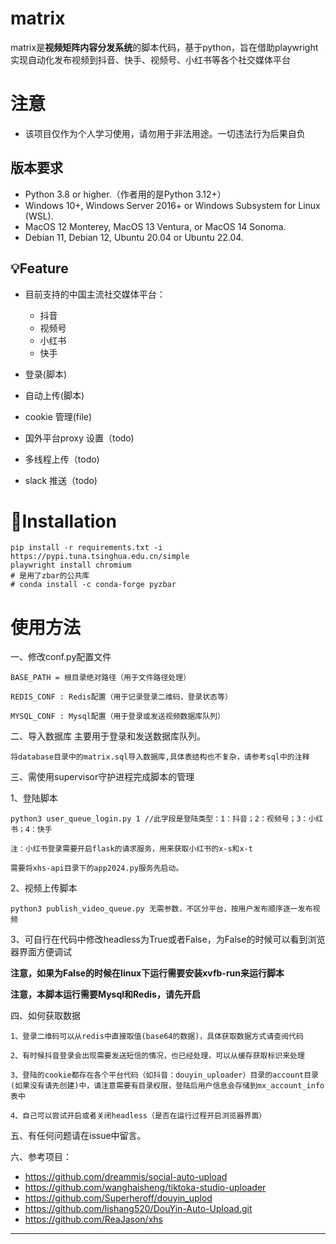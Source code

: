 # matrix
matrix是**视频矩阵内容分发系统**的脚本代码，基于python，旨在借助playwright实现自动化发布视频到抖音、快手、视频号、小红书等各个社交媒体平台

# 注意

- 该项目仅作为个人学习使用，请勿用于非法用途。一切违法行为后果自负

## 版本要求
 
- Python 3.8 or higher.（作者用的是Python 3.12+）
- Windows 10+, Windows Server 2016+ or Windows Subsystem for Linux (WSL).
- MacOS 12 Monterey, MacOS 13 Ventura, or MacOS 14 Sonoma.
- Debian 11, Debian 12, Ubuntu 20.04 or Ubuntu 22.04.

## 💡Feature
- 目前支持的中国主流社交媒体平台：
  - 抖音
  - 视频号
  - 小红书
  - 快手

- 登录(脚本)
- 自动上传(脚本)
- cookie 管理(file)
- 国外平台proxy 设置（todo)
- 多线程上传（todo)
- slack 推送（todo)


# 💾Installation
```
pip install -r requirements.txt -i https://pypi.tuna.tsinghua.edu.cn/simple
playwright install chromium
# 是用了zbar的公共库
# conda install -c conda-forge pyzbar
```

# 使用方法

一、修改conf.py配置文件
```
BASE_PATH = 根目录绝对路径（用于文件路径处理）

REDIS_CONF : Redis配置（用于记录登录二维码，登录状态等）

MYSQL_CONF : Mysql配置（用于登录或发送视频数据库队列）
```

二、导入数据库
主要用于登录和发送数据库队列。

```
将database目录中的matrix.sql导入数据库,具体表结构也不复杂，请参考sql中的注释
```

三、需使用supervisor守护进程完成脚本的管理

1、登陆脚本

```
python3 user_queue_login.py 1 //此字段是登陆类型：1：抖音；2：视频号；3：小红书；4：快手

注：小红书登录需要开启flask的请求服务，用来获取小红书的x-s和x-t

需要将xhs-api目录下的app2024.py服务先启动。

```

2、视频上传脚本

```
python3 publish_video_queue.py 无需参数，不区分平台，按用户发布顺序逐一发布视频

```

3、可自行在代码中修改headless为True或者False，为False的时候可以看到浏览器界面方便调试

<b>注意，如果为False的时候在linux下运行需要安装xvfb-run来运行脚本</b>

<b>注意，本脚本运行需要Mysql和Redis，请先开启</b>

四、如何获取数据

```
1、登录二维码可以从redis中直接取值(base64的数据)，具体获取数据方式请查阅代码

2、有时候抖音登录会出现需要发送短信的情况，也已经处理，可以从缓存获取标识来处理

3、登陆的cookie都存在各个平台代码（如抖音：douyin_uploader）目录的account目录(如果没有请先创建)中，请注意需要有目录权限，登陆后用户信息会存储到mx_account_info表中

4、自己可以尝试开启或者关闭headless（是否在运行过程开启浏览器界面）

```

五、有任何问题请在issue中留言。

六、参考项目：
- https://github.com/dreammis/social-auto-upload
- https://github.com/wanghaisheng/tiktoka-studio-uploader
- https://github.com/Superheroff/douyin_uplod
- https://github.com/lishang520/DouYin-Auto-Upload.git
- https://github.com/ReaJason/xhs

---